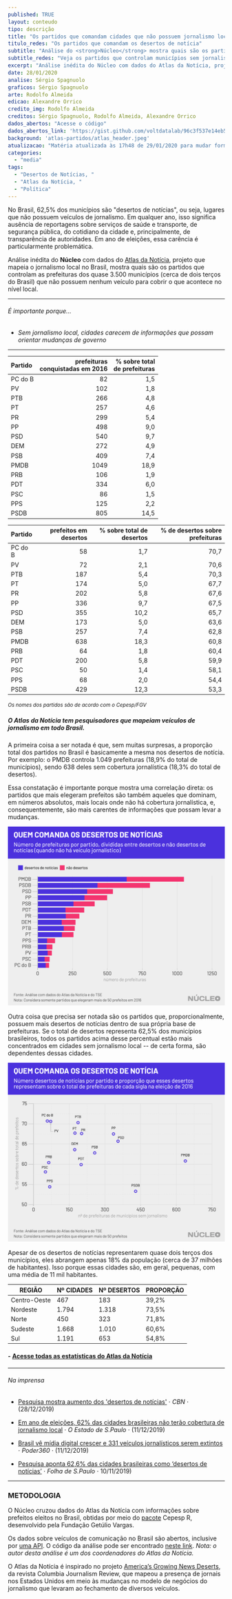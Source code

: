 ```yaml
---
published: TRUE
layout: conteudo
tipo: descrição
title: "Os partidos que comandam cidades que não possuem jornalismo local"
titulo_redes: "Os partidos que comandam os desertos de notícia"
subtitle: "Análise do <strong>Núcleo</strong> mostra quais são os partidos que controlam as prefeituras dos quase 3.500 municípios (cerca de dois terços do Brasil) que não possuem nenhum veículo para cobrir o que acontece no nível local, os chamados <em>desertos de notícias</em>."
subtitle_redes: "Veja os partidos que controlam municípios sem jornalismo local"
excerpt: "Análise inédita do Núcleo com dados do Atlas da Notícia, projeto que mapeia o jornalismo local no Brasil, mostra quais são os partidos que controlam as prefeituras dos quase 3.500 municípios (cerca de dois terços do Brasil) que não possuem nenhum veículo para cobrir o que acontece no nível local."
date: 28/01/2020
analise: Sérgio Spagnuolo
graficos: Sérgio Spagnuolo
arte: Rodolfo Almeida
edicao: Alexandre Orrico
credito_img: Rodolfo Almeida
creditos: Sérgio Spagnuolo, Rodolfo Almeida, Alexandre Orrico
dados_abertos: "Acesse o código"
dados_abertos_link: 'https://gist.github.com/voltdatalab/96c3f537e14eb50d241eaedca13dee6c'
background: 'atlas-partidos/atlas_header.jpeg'
atualizacao: "Matéria atualizada às 17h48 de 29/01/2020 para mudar formatação das tabelas, a fim de melhorar visualização em celulares. Nenhuma informação foi alterada."
categories:
  - "media"
tags:
  - "Desertos de Notícias, "
  - "Atlas da Notícia, "
  - "Política"
---
```



No Brasil, 62,5% dos municípios são "desertos de notícias", ou seja, lugares que não possuem veículos de jornalismo. Em qualquer ano, isso significa ausência de reportagens sobre serviços de saúde e transporte, de segurança pública, do cotidiano da cidade e, principalmente, de transparência de autoridades. Em ano de eleições, essa carência é particularmente problemática.


Análise inédita do **Núcleo** com dados do [Atlas da Notícia](https://www.atlas.jor.br/), projeto que mapeia o jornalismo local no Brasil, mostra quais são os partidos que controlam as prefeituras dos quase 3.500 municípios (cerca de dois terços do Brasil) que não possuem nenhum veículo para cobrir o que acontece no nível local.


---

###### É importante porque...

- *Sem jornalismo local, cidades carecem de informações que possam orientar mudanças de governo*

---


|Partido | prefeituras <br>conquistadas em 2016| % sobre total <br>de prefeituras |
|:-------------|-------:|---------:|
|PC do B       |      82|       1,5|
|PV            |     102|       1,8|
|PTB           |     266|       4,8|
|PT            |     257|       4,6|
|PR            |     299|       5,4|
|PP            |     498|       9,0|
|PSD           |     540|       9,7|
|DEM           |     272|       4,9|
|PSB           |     409|       7,4|
|PMDB          |    1049|      18,9|
|PRB           |     106|       1,9|
|PDT           |     334|       6,0|
|PSC           |      86|       1,5|
|PPS           |     125|       2,2|
|PSDB          |     805|      14,5|

|Partido | prefeitos em desertos | % sobre total de desertos | % de desertos sobre prefeituras |
|:-------------|----------------:|------------------:|---------:|
|PC do B       |               58|                1,7|      70,7|
|PV            |               72|                2,1|      70,6|
|PTB           |              187|                5,4|      70,3|
|PT            |              174|                5,0|      67,7|
|PR            |              202|                5,8|      67,6|
|PP            |              336|                9,7|      67,5|
|PSD           |              355|               10,2|      65,7|
|DEM           |              173|                5,0|      63,6|
|PSB           |              257|                7,4|      62,8|
|PMDB          |              638|               18,3|      60,8|
|PRB           |               64|                1,8|      60,4|
|PDT           |              200|                5,8|      59,9|
|PSC           |               50|                1,4|      58,1|
|PPS           |               68|                2,0|      54,4|
|PSDB          |              429|               12,3|      53,3|

<small>*Os nomes dos partidos são de acordo com o Cepesp/FGV*</small>

##### O Atlas da Notícia tem pesquisadores que mapeiam veículos de jornalismo em todo Brasil.

A primeira coisa a ser notada é que, sem muitas surpresas, a proporção total dos partidos no Brasil é basicamente a mesma nos desertos de notícia. Por exemplo: o PMDB controla 1.049 prefeituras (18,9% do total de municípios), sendo 638 deles sem cobertura jornalística (18,3% do total de desertos).

Essa constatação é importante porque mostra uma correlação direta: os partidos que mais elegeram prefeitos são também aqueles que dominam, em números absolutos, mais locais onde não há cobertura jornalística, e, consequentemente, são mais carentes de informações que possam levar a mudanças.

![Desertos por partido](../img/atlas-partidos/desertos_por_partido.png)

Outra coisa que precisa ser notada são os partidos que, proporcionalmente, possuem mais desertos de notícias dentro de sua própria base de prefeituras. Se o total de desertos representa 62,5% dos municípios brasileiros, todos os partidos acima desse percentual estão mais concentrados em cidades sem jornalismo local -- de certa forma, são dependentes dessas cidades.

![Desertos por partido](../img/atlas-partidos/desertos_por_partido_proporcoes.png)

Apesar de os desertos de notícias representarem quase dois terços dos municípios, eles abrangem apenas 18% da população (cerca de 37 milhões de habitantes). Isso porque essas cidades são, em geral, pequenas, com uma média de 11 mil habitantes.

| REGIÃO       | Nº CIDADES  | Nº DESERTOS  | PROPORÇÃO |
|--------------|-------------|--------------|-----------|
| Centro-Oeste | 467         | 183          | 39,2%     |
| Nordeste     | 1.794       | 1.318        | 73,5%     |
| Norte        | 450         | 323          | 71,8%     |
| Sudeste      | 1.668       | 1.010        | 60,6%     |
| Sul          | 1.191       | 653          | 54,8%     |

#### - [Acesse todas as estatísticas do Atlas da Notícia](https://www.atlas.jor.br/plataforma/estatisticas/)

---

###### Na imprensa

* [Pesquisa mostra aumento dos 'desertos de notícias'](https://cbn.globoradio.globo.com/media/audio/286662/pesquisa-mostra-aumento-dos-desertos-de-noticias.htm) &sdot; *CBN* &sdot; (28/12/2019)

* [Em ano de eleições, 62% das cidades brasileiras não terão cobertura de jornalismo local](https://politica.estadao.com.br/noticias/geral,em-ano-de-eleicoes-62-das-cidades-brasileiras-nao-terao-cobertura-de-jornalismo-local,70003122042) &sdot; *O Estado de S.Paulo* &sdot; (11/12/2019)

* [Brasil vê mídia digital crescer e 331 veículos jornalísticos serem extintos](https://www.poder360.com.br/midia/brasil-ve-midia-digital-crescer-e-331-veiculos-jornalisticos-serem-extintos/) &sdot; *Poder360* &sdot; (11/12/2019)

* [Pesquisa aponta 62,6% das cidades brasileiras como ‘desertos de notícias’](https://www1.folha.uol.com.br/mercado/2019/12/pesquisa-aponta-626-das-cidades-brasileiras-como-desertos-de-noticias.shtml) &sdot; *Folha de S.Paulo* &sdot; 10/11/2019)

---

### METODOLOGIA

O Núcleo cruzou dados do Atlas da Notícia com informações sobre prefeitos eleitos no Brasil, obtidas por meio do [pacote](https://github.com/Cepesp-Fgv/cepesp-r) Cepesp R, desenvolvido pela Fundação Getúlio Vargas.

Os dados sobre veículos de comunicação no Brasil são abertos, inclusive por [uma API](https://www.atlas.jor.br/plataforma/). O código da análise pode ser encontrado [neste link](https://gist.github.com/voltdatalab/96c3f537e14eb50d241eaedca13dee6c). *Nota: o autor desta análise é um dos coordenadores do Atlas da Notícia.*

O Atlas da Notícia é inspirado no projeto [America’s Growing News Deserts](https://www.cjr.org/local_news/american-news-deserts-donuts-local.php), da revista Columbia Journalism Review, que mapeou a presença de jornais nos Estados Unidos em meio às mudanças no modelo de negócios do jornalismo que levaram ao fechamento de diversos veículos.
